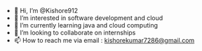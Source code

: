 - 👋 Hi, I’m @Kishore912
- 👀 I’m interested in software development and cloud 
- 🌱 I’m currently learning java and cloud computing
- 💞️ I’m looking to collaborate on internships
- 📫 How to reach me via email : kishorekumar7286@gmail.com

<!---
Kishore912/Kishore912 is a ✨ special ✨ repository because its `README.md` (this file) appears on your GitHub profile.
You can click the Preview link to take a look at your changes.
--->
